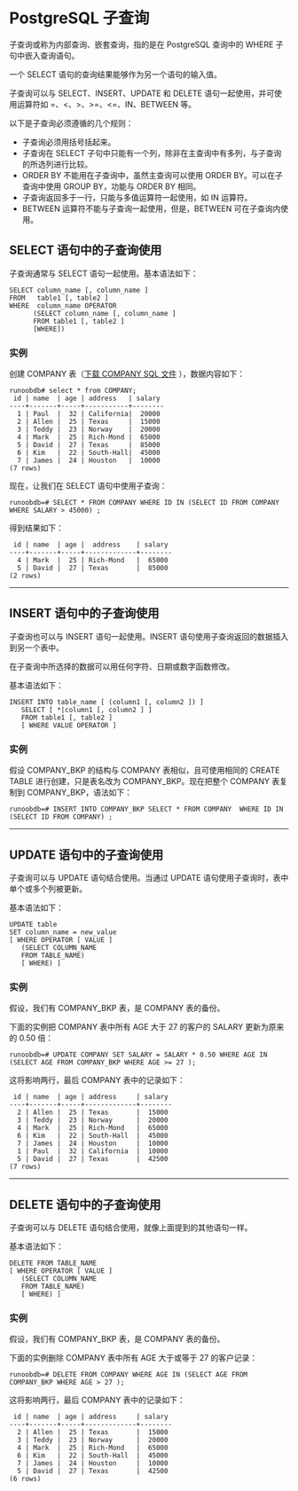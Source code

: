 # PostgreSQL 子查询

子查询或称为内部查询、嵌套查询，指的是在 PostgreSQL 查询中的 WHERE 子句中嵌入查询语句。

一个 SELECT 语句的查询结果能够作为另一个语句的输入值。

子查询可以与 SELECT、INSERT、UPDATE 和 DELETE 语句一起使用，并可使用运算符如 =、<、>、>=、<=、IN、BETWEEN 等。

以下是子查询必须遵循的几个规则：

- 子查询必须用括号括起来。
- 子查询在 SELECT 子句中只能有一个列，除非在主查询中有多列，与子查询的所选列进行比较。
- ORDER BY 不能用在子查询中，虽然主查询可以使用 ORDER BY。可以在子查询中使用 GROUP BY，功能与 ORDER BY 相同。
- 子查询返回多于一行，只能与多值运算符一起使用，如 IN 运算符。
- BETWEEN 运算符不能与子查询一起使用，但是，BETWEEN 可在子查询内使用。

## SELECT 语句中的子查询使用

子查询通常与 SELECT 语句一起使用。基本语法如下：

```
SELECT column_name [, column_name ]
FROM   table1 [, table2 ]
WHERE  column_name OPERATOR
      (SELECT column_name [, column_name ]
      FROM table1 [, table2 ]
      [WHERE])
```

### 实例

创建 COMPANY 表（[下载 COMPANY SQL 文件](https://static.runoob.com/download/company.sql) ），数据内容如下：

```
runoobdb# select * from COMPANY;
 id | name  | age | address   | salary
----+-------+-----+-----------+--------
  1 | Paul  |  32 | California|  20000
  2 | Allen |  25 | Texas     |  15000
  3 | Teddy |  23 | Norway    |  20000
  4 | Mark  |  25 | Rich-Mond |  65000
  5 | David |  27 | Texas     |  85000
  6 | Kim   |  22 | South-Hall|  45000
  7 | James |  24 | Houston   |  10000
(7 rows)
```

现在，让我们在 SELECT 语句中使用子查询：

```
runoobdb=# SELECT * FROM COMPANY WHERE ID IN (SELECT ID FROM COMPANY  WHERE SALARY > 45000) ;
```

得到结果如下：

```
 id | name  | age |  address    | salary
----+-------+-----+-------------+--------
  4 | Mark  |  25 | Rich-Mond   |  65000
  5 | David |  27 | Texas       |  85000
(2 rows)
```

------

## INSERT 语句中的子查询使用

子查询也可以与 INSERT 语句一起使用。INSERT 语句使用子查询返回的数据插入到另一个表中。

在子查询中所选择的数据可以用任何字符、日期或数字函数修改。

基本语法如下：

```
INSERT INTO table_name [ (column1 [, column2 ]) ]
   SELECT [ *|column1 [, column2 ] ]
   FROM table1 [, table2 ]
   [ WHERE VALUE OPERATOR ]
```

### 实例

假设 COMPANY_BKP 的结构与 COMPANY 表相似，且可使用相同的 CREATE TABLE 进行创建，只是表名改为 COMPANY_BKP。现在把整个 COMPANY 表复制到 COMPANY_BKP，语法如下：

```
runoobdb=# INSERT INTO COMPANY_BKP SELECT * FROM COMPANY  WHERE ID IN (SELECT ID FROM COMPANY) ;
```

------

## UPDATE 语句中的子查询使用

子查询可以与 UPDATE 语句结合使用。当通过 UPDATE 语句使用子查询时，表中单个或多个列被更新。

基本语法如下：

```
UPDATE table
SET column_name = new_value
[ WHERE OPERATOR [ VALUE ]
   (SELECT COLUMN_NAME
   FROM TABLE_NAME)
   [ WHERE) ]
```

### 实例

假设，我们有 COMPANY_BKP 表，是 COMPANY 表的备份。

下面的实例把 COMPANY 表中所有 AGE 大于 27 的客户的 SALARY 更新为原来的 0.50 倍：

```
runoobdb=# UPDATE COMPANY SET SALARY = SALARY * 0.50 WHERE AGE IN (SELECT AGE FROM COMPANY_BKP WHERE AGE >= 27 );
```

这将影响两行，最后 COMPANY 表中的记录如下：

```
 id | name  | age | address     | salary
----+-------+-----+-------------+--------
  2 | Allen |  25 | Texas       |  15000
  3 | Teddy |  23 | Norway      |  20000
  4 | Mark  |  25 | Rich-Mond   |  65000
  6 | Kim   |  22 | South-Hall  |  45000
  7 | James |  24 | Houston     |  10000
  1 | Paul  |  32 | California  |  10000
  5 | David |  27 | Texas       |  42500
(7 rows)
```

------

## DELETE 语句中的子查询使用

子查询可以与 DELETE 语句结合使用，就像上面提到的其他语句一样。

基本语法如下：

```
DELETE FROM TABLE_NAME
[ WHERE OPERATOR [ VALUE ]
   (SELECT COLUMN_NAME
   FROM TABLE_NAME)
   [ WHERE) ]
```

### 实例

假设，我们有 COMPANY_BKP 表，是 COMPANY 表的备份。

下面的实例删除 COMPANY 表中所有 AGE 大于或等于 27 的客户记录：

```
runoobdb=# DELETE FROM COMPANY WHERE AGE IN (SELECT AGE FROM COMPANY_BKP WHERE AGE > 27 );
```

这将影响两行，最后 COMPANY 表中的记录如下：

```
 id | name  | age | address     | salary
----+-------+-----+-------------+--------
  2 | Allen |  25 | Texas       |  15000
  3 | Teddy |  23 | Norway      |  20000
  4 | Mark  |  25 | Rich-Mond   |  65000
  6 | Kim   |  22 | South-Hall  |  45000
  7 | James |  24 | Houston     |  10000
  5 | David |  27 | Texas       |  42500
(6 rows)
```

# 